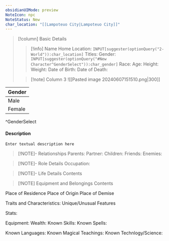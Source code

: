 ```yaml
---
obsidianUIMode: preview
NoteIcon: npc
NoteStatus: New
char_location: "[[Lampoteuo City|Lampoteuo City]]"
---
```



> [!column] Basic Details
>> [!info] Name
>> Home Location: `INPUT[suggester(optionQuery("2-World")):char_location]` 
>> Titles:
>> Gender: `INPUT[suggester(optionQuery("#New Character^GenderSelect")):char_gender]`
>> Race:
>> Age:
>> Height:
>> Weight:
>> Date of Birth:
>> Date of Death:
>
>> [!note] Column 3
>> ![[Pasted image 20240607151510.png|300]]



| Gender |
| ------ |
| Male   |
| Female |
^GenderSelect



#### Description
`Enter textual description here`

> [!NOTE]- Relationships
> Parents:
> Partner:
> Children:
> Friends:
> Enemies:

> [!NOTE]- Role Details
> Occupation:

> [!NOTE]- Life Details
> Contents

> [!NOTE] Equipment and Belongings
> Contents


Place of Residence
Place of Origin
Place of Demise

Traits and Characteristics:
Unique/Unusual Features

Stats:

Equipment:
Wealth:
Known Skills:
Known Spells:

Known Languages:
Known Magical Teachings:
Known Technlogy/Science:

